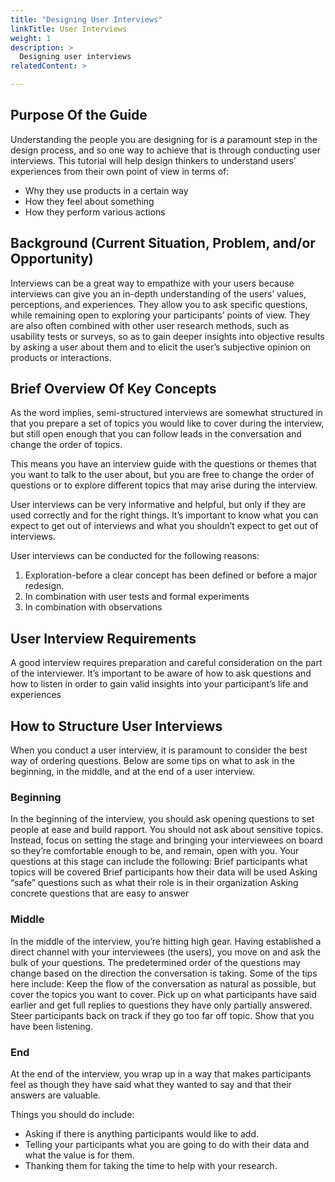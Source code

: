 ```yaml
---
title: "Designing User Interviews"
linkTitle: User Interviews
weight: 1
description: >
  Designing user interviews
relatedContent: >

---
```


## Purpose Of the Guide

Understanding the people you are designing for is a paramount step in the design process, and so one way to achieve that is through conducting user interviews. This tutorial will help design thinkers to understand users’ experiences from their own point of view in terms of:

- Why they use products in a certain way
- How they feel about something
- How they perform various actions

## Background (Current Situation, Problem, and/or Opportunity)

Interviews can be a great way to empathize with your users because interviews can give you an in-depth understanding of the users’ values, perceptions, and experiences. They allow you to ask specific questions, while remaining open to exploring your participants’ points of view. They are also often combined with other user research methods, such as usability tests or surveys, so as to gain deeper insights into objective results by asking a user about them and to elicit the user’s subjective opinion on products or interactions.

## Brief Overview Of Key Concepts

As the word implies, semi-structured interviews are somewhat structured in that you prepare a set of topics you would like to cover during the interview, but still open enough that you can follow leads in the conversation and change the order of topics.

This means you have an interview guide with the questions or themes that you want to talk to the user about, but you are free to change the order of questions or to explore different topics that may arise during the interview.

User interviews can be very informative and helpful, but only if they are used correctly and for the right things. It’s important to know what you can expect to get out of interviews and what you shouldn’t expect to get out of interviews.

User interviews can be conducted for the following reasons:

1. Exploration-before a clear concept has been defined or before a major redesign.
2. In combination with user tests and formal experiments
3. In combination with observations

## User Interview Requirements

A good interview requires preparation and careful consideration on the part of the interviewer.
It’s important to be aware of how to ask questions and how to listen in order to gain valid insights into your participant’s life and experiences

## How to Structure User Interviews

When you conduct a user interview, it is paramount to consider the best way of ordering questions. Below are some tips on what to ask in the beginning, in the middle, and at the end of a user interview.

### Beginning

In the beginning of the interview, you should ask opening questions to set people at ease and build rapport. You should not ask about sensitive topics. Instead, focus on setting the stage and bringing your interviewees on board so they’re comfortable enough to be, and remain, open with you. Your questions  at this stage can include the following:
Brief participants what topics will be covered
Brief participants how their data will be used
Asking “safe” questions such as what their role is in their organization
Asking concrete questions that are easy to answer

### Middle

In the middle of the interview, you’re hitting high gear. Having established a direct channel with your interviewees (the users), you move on and ask the bulk of your questions. The predetermined order of the questions may change based on the direction the conversation is taking. Some of the tips here include:
Keep the flow of the conversation as natural as possible, but cover the topics you want to cover.
Pick up on what participants have said earlier and get full replies to questions they have only partially answered.
Steer participants back on track if they go too far off topic.
Show that you have been listening.

### End

At the end of the interview, you wrap up in a way that makes participants feel as though they have said what they wanted to say and that their answers are valuable.

Things you should do include:

- Asking if there is anything participants would like to add.
- Telling your participants what you are going to do with their data and what the value is for them.
- Thanking them for taking the time to help with your research.
